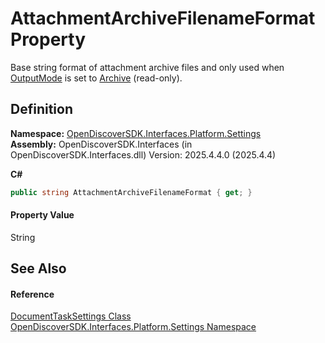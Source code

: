 # AttachmentArchiveFilenameFormat Property


Base string format of attachment archive files and only used when <a href="4334f753-3ce0-61e6-d436-492365ada853">OutputMode</a> is set to <a href="a041a2d2-b2ef-2b6d-56fb-23d653640aec">Archive</a> (read-only).



## Definition
**Namespace:** <a href="a4de3d25-b44d-10c7-9f7b-6e96e612f300">OpenDiscoverSDK.Interfaces.Platform.Settings</a>  
**Assembly:** OpenDiscoverSDK.Interfaces (in OpenDiscoverSDK.Interfaces.dll) Version: 2025.4.4.0 (2025.4.4)

**C#**
``` C#
public string AttachmentArchiveFilenameFormat { get; }
```



#### Property Value
String

## See Also


#### Reference
<a href="15834f2e-5778-5912-a2cc-a92e9d2e78fb">DocumentTaskSettings Class</a>  
<a href="a4de3d25-b44d-10c7-9f7b-6e96e612f300">OpenDiscoverSDK.Interfaces.Platform.Settings Namespace</a>  
